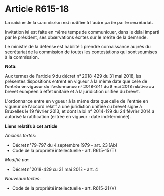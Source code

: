# Article R615-18

La saisine de la commission est notifiée à l'autre partie par le secrétariat.

Invitation lui est faite en même temps de communiquer, dans le délai imparti par le président, ses observations écrites sur
le mérite de la demande.

Le ministre de la défense est habilité à prendre connaissance auprès du secrétariat de la commission de toutes les
contestations qui sont soumises à la commission.

**Nota:**

Aux termes de l'article 9 du décret n° 2018-429 du 31 mai 2018, les présentes dispositions entrent en vigueur à la même date
que celle de l’entrée en vigueur de l’ordonnance n° 2018-341 du 9 mai 2018 relative au brevet européen à effet unitaire et à
la juridiction unifiée du brevet.

L'ordonnance entre en vigueur à la même date que celle de l'entrée en vigueur de l'accord relatif à une juridiction unifiée
du brevet signé à Bruxelles le 19 février 2013, et dont la loi n° 2014-199 du 24 février 2014 a autorisé la ratification
(entrée en vigueur : date indéterminée).

**Liens relatifs à cet article**

_Anciens textes_:

  - Décret n°79-797 du 4 septembre 1979 - art. 23 (Ab)
  - Code de la propriété intellectuelle - art. R615-15 (T)

_Modifié par_:

  - Décret n°2018-429 du 31 mai 2018 - art. 4

_Nouveaux textes_:

  - Code de la propriété intellectuelle - art. R615-21 (V)
